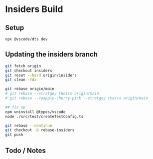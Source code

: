 # Insiders Build

## Setup

```
npx @vscode/dts dev
```

## Updating the insiders branch

```bash
git fetch origin
git checkout insiders
git reset --hard origin/insiders
git clean -fdx

git rebase origin/main
# git rebase --stratgey theirs origin/main
# git rebase --reapply-cherry-pick --stratgey theirs origin/main

## fix up
npm uninstall @types/vscode
node ./src/test/createTestConfig.ts

git rebase --continue
git checkout -b rebase-insiders
git push

```


## Todo / Notes

<!-- none -->
